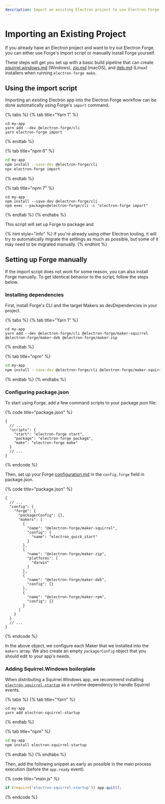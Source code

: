 ```yaml
---
description: Import an existing Electron project to use Electron Forge.
---
```


# Importing an Existing Project

If you already have an Electron project and want to try out Electron Forge, you can either use Forge's import script or manually install Forge yourself.

These steps will get you set up with a basic build pipeline that can create [squirrel.windows.md](config/makers/squirrel.windows.md "mention") (Windows), [zip.md](config/makers/zip.md "mention") (macOS), and [deb.md](config/makers/deb.md "mention") (Linux) installers when running `electron-forge make`.

## Using the import script

Importing an existing Electron app into the Electron Forge workflow can be done automatically using Forge's `import` command.

{% tabs %}
{% tab title="Yarn 1" %}
```shell
cd my-app
yarn add --dev @electron-forge/cli
yarn electron-forge import
```
{% endtab %}

{% tab title="npm 6" %}
```bash
cd my-app
npm install --save-dev @electron-forge/cli
npx electron-forge import
```
{% endtab %}

{% tab title="npm 7" %}
```shell
cd my-app
npm install --save-dev @electron-forge/cli
npm exec --package=@electron-forge/cli -c "electron-forge import"
```
{% endtab %}
{% endtabs %}

This script will set up Forge to package and&#x20;

{% hint style="info" %}
If you're already using other Electron tooling, it will try to automatically migrate the settings as much as possible, but some of it may need to be migrated manually.
{% endhint %}

## Setting up Forge manually

If the import script does not work for some reason, you can also install Forge manually. To get identical behavior to the script, follow the steps below.

### Installing dependencies

First, install Forge's CLI and the target Makers as devDependencies in your project.

{% tabs %}
{% tab title="Yarn 1" %}
```shell
cd my-app
yarn add --dev @electron-forge/cli @electron-forge/maker-squirrel @electron-forge/maker-deb @electron-forge/maker-zip
```
{% endtab %}

{% tab title="npm" %}
```bash
cd my-app
npm install --save-dev @electron-forge/cli @electron-forge/maker-squirrel @electron-forge/maker-deb @electron-forge/maker-zip
```
{% endtab %}
{% endtabs %}

### Configuring package.json

To start using Forge, add a few command scripts to your package.json file:

{% code title="package.json" %}
```jsonc
{
  // ...
  "scripts": {
    "start": "electron-forge start",
    "package": "electron-forge package",
    "make": "electron-forge make"
  }
  // ... 
}
```
{% endcode %}

Then, set up your Forge [configuration.md](config/configuration.md "mention") in the `config.forge` field in package.json.

{% code title="package.json" %}
```jsonc
{
  // ...
  "config": {
    "forge": {
      "packagerConfig": {},
      "makers": [
        {
          "name": "@electron-forge/maker-squirrel",
          "config": {
            "name": "electron_quick_start"
          }
        },
        {
          "name": "@electron-forge/maker-zip",
          "platforms": [
            "darwin"
          ]
        },
        {
          "name": "@electron-forge/maker-deb",
          "config": {}
        },
        {
          "name": "@electron-forge/maker-rpm",
          "config": {}
        }
      ]
    }
  }
  // ...
}
```
{% endcode %}

In the above object, we configure each Maker that we installed into the `makers` array. We also create an empty `packagerConfig` object that you should edit to your app's needs.

### Adding Squirrel.Windows boilerplate

When distributing a Squirrel.Windows app, we recommend installing [`electron-squirrel-startup`](https://github.com/mongodb-js/electron-squirrel-startup) as a runtime dependency to handle Squirrel events.

{% tabs %}
{% tab title="Yarn" %}
```shell
cd my-app
yarn add electron-squirrel-startup
```
{% endtab %}

{% tab title="npm" %}
```bash
cd my-app
npm install electron-squirrel-startup
```
{% endtab %}
{% endtabs %}

Then, add the following snippet as early as possible in the main process execution (before the `app.ready` event).

{% code title="main.js" %}
```javascript
if (require('electron-squirrel-startup')) app.quit();
```
{% endcode %}
